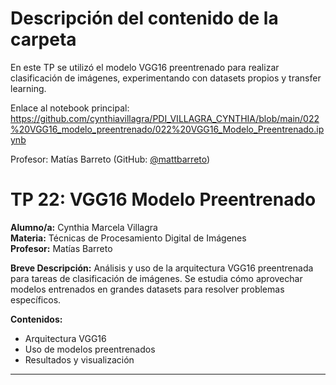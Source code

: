 # Descripción del contenido de la carpeta
En este TP se utilizó el modelo VGG16 preentrenado para realizar clasificación de imágenes, experimentando con datasets propios y transfer learning.

Enlace al notebook principal: https://github.com/cynthiavillagra/PDI_VILLAGRA_CYNTHIA/blob/main/022%20VGG16_modelo_preentrenado/022%20VGG16_Modelo_Preentrenado.ipynb

Profesor: Matías Barreto (GitHub: [@mattbarreto](https://github.com/mattbarreto))

# TP 22: VGG16 Modelo Preentrenado

**Alumno/a:** Cynthia Marcela Villagra  
**Materia:** Técnicas de Procesamiento Digital de Imágenes  
**Profesor:** Matías Barreto

**Breve Descripción:**
Análisis y uso de la arquitectura VGG16 preentrenada para tareas de clasificación de imágenes. Se estudia cómo aprovechar modelos entrenados en grandes datasets para resolver problemas específicos.

**Contenidos:**
- Arquitectura VGG16
- Uso de modelos preentrenados
- Resultados y visualización

---
